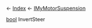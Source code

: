 ← [Index](Api-Index) ← [IMyMotorSuspension](Sandbox.ModAPI.Ingame.IMyMotorSuspension)

[bool](System.Boolean) InvertSteer